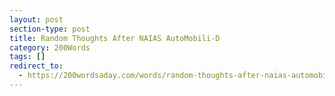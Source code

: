 ```yaml
---
layout: post
section-type: post
title: Random Thoughts After NAIAS AutoMobili-D
category: 200Words	
tags: []
redirect_to:
  - https://200wordsaday.com/words/random-thoughts-after-naias-automobili-d-43805c3eade099b53
---
```

